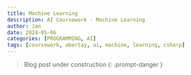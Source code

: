 ```yaml
---
title: Machine Learning
description: AI Coursework - Machine Learning
author: Jan
date: 2024-05-06
categories: [PROGRAMMING, AI]
tags: [coursework, abertay, ai, machine, learning, csharp]
---
```


> Blog post under construction
{: .prompt-danger }